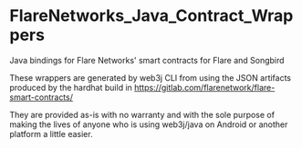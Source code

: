 # FlareNetworks_Java_Contract_Wrappers

Java bindings for Flare Networks' smart contracts for Flare and Songbird

These wrappers are generated by web3j CLI from using the JSON artifacts produced by the hardhat build in https://gitlab.com/flarenetwork/flare-smart-contracts/

They are provided as-is with no warranty and with the sole purpose of making the lives of anyone who is using web3j/java on Android or another platform a little easier.
